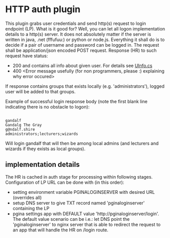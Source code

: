# HTTP auth plugin

This plugin grabs user credentials and send http(s) request to login endpoint (LP).
What is it good for? Well, you can let all logon implementation details to a http(s) server.
It does not absolutely matter if the server is written in java, .net (fffufuu:) or python or node.js.
Everything it shall do is to decide if a pair of username and password can be logged in.
The request shall be application/json encoded POST request.
Response (HR) to such request have status:
-  200 and contains all info about given user. For details see [UInfo.cs](HttpAuth/UInfo.cs)
-  400 <Error message usefully (for non programmers, please :) explaining why error occured>

If response contains groups that exists locally (e.g. 'administrators'),
logged user will be added to that groups.

Example of successful login response body (note the first blank line indicating there is no obstacle to logon):
```

gandalf
Gandalg The Gray
g@ndalf.shire
administrators;lecturers;wizards
```
Will login gandalf that will then be among local admins
(and lecturers and wizards if they exists as local groups).


## implementation details

The HR is cached in auth stage for processing within following stages.
Configuration of LP URL can be done with (in this order):

- setting environment variable PGINALOGINSERVER with desired URL (overrides all)
- setup DNS server to give TXT record named 'pginaloginserver' containing the LP
- pgina settings app with DEFAULT value 'http://pginaloginserver/login'.
  The default value scenario can be i.e.: let DNS point the 'pginaloginserver' to nginx server that is able to redirect the request to an app that will handle the HR on /login route.
